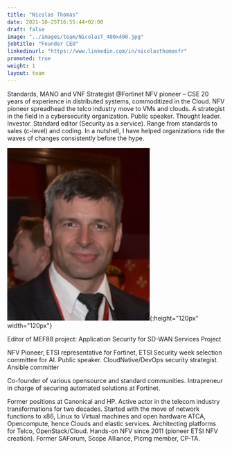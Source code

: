 ```yaml
---
title: "Nicolas Thomas"
date: 2021-10-25T16:55:44+02:00
draft: false
image: "../images/team/NicolasT_400x400.jpg"
jobtitle: "Founder CEO"
linkedinurl: "https://www.linkedin.com/in/nicolasthomasfr"
promoted: true
weight: 1
layout: team
---
```


Standards, MANO and VNF Strategist @Fortinet NFV pioneer – CSE
20 years of experience in distributed systems, commoditized in the Cloud. NFV pioneer spreadhead the telco industry move to VMs and clouds. A strategist in the field in a cybersecurity organization. Public speaker. Thought leader. Investor. Standard editor (Security as a service). Range from standards to sales (c-level) and coding. In a nutshell, I have helped organizations ride the waves of changes consistently before the hype.

![Nicolas](/images/team/MeCravatte.png){:height="120px" width="120px"}


Editor of MEF88 project: Application Security for SD-WAN Services Project

NFV Pioneer,  ETSI representative for Fortinet, ETSI Security week selection committee for AI.
Public speaker. CloudNative/DevOps security strategist. Ansible committer

Co-founder of various opensource and standard communities.
Intrapreneur in charge of securing automated solutions at Fortinet.

Former positions at Canonical and HP. Active actor in the telecom industry transformations for two decades.
Started with the move of network functions to x86, Linux to Virtual machines and open hardware ATCA, Opencompute, hence Clouds and elastic services. Architecting platforms for Telco, OpenStack/Cloud. Hands-on NFV since 2011 (pioneer ETSI NFV creation). Former SAForum, Scope Alliance, Picmg member, CP-TA.
